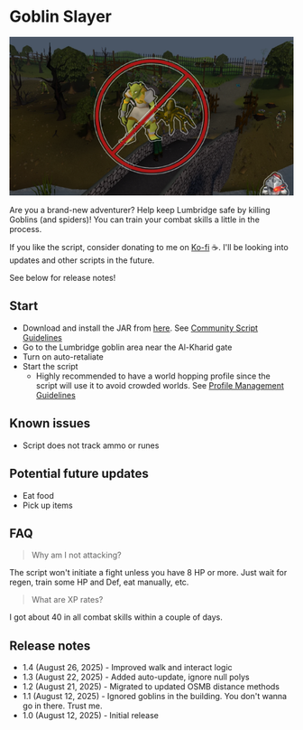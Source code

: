 # Goblin Slayer

![img.png](img.png)

Are you a brand-new adventurer? Help keep Lumbridge safe by killing Goblins (and spiders)! You can train your combat skills a little in the process.

If you like the script, consider donating to me on [Ko-fi](https://ko-fi.com/fruart) ☕. I'll be looking into updates and other scripts in the future.

See below for release notes!

## Start
- Download and install the JAR from [here](https://github.com/fru-art/fru-scripts/blob/master/out/artifacts/GoblinSlayerScript.jar).  See [Community Script Guidelines](https://discord.com/channels/736938454478356570/1364978724105355324)
- Go to the Lumbridge goblin area near the Al-Kharid gate
- Turn on auto-retaliate
- Start the script
    - Highly recommended to have a world hopping profile since the script will use it to avoid crowded worlds.  See [Profile Management Guidelines](https://discord.com/channels/736938454478356570/1393939764092207134/1393939764092207134)

## Known issues
- Script does not track ammo or runes

## Potential future updates
- Eat food
- Pick up items

## FAQ
> Why am I not attacking?

The script won't initiate a fight unless you have 8 HP or more. Just wait for regen, train some HP and Def, eat manually, etc.

> What are XP rates?

I got about 40 in all combat skills within a couple of days.

## Release notes
- 1.4 (August 26, 2025) - Improved walk and interact logic
- 1.3 (August 22, 2025) - Added auto-update, ignore null polys
- 1.2 (August 21, 2025) - Migrated to updated OSMB distance methods
- 1.1 (August 12, 2025) - Ignored goblins in the building. You don't wanna go in there. Trust me.
- 1.0 (August 12, 2025) - Initial release